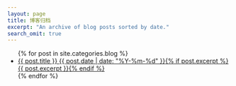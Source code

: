```yaml
---
layout: page
title: 博客归档
excerpt: "An archive of blog posts sorted by date."
search_omit: true
---
```


<ul class="post-list">
{% for post in site.categories.blog %} 
  <li><article><a href="{{ site.url }}{{ post.url }}">{{ post.title }} <span class="entry-date"><time datetime="{{ post.date | date_to_xmlschema }}">{{ post.date | date: "%Y-%m-%d" }}</time></span>{% if post.excerpt %} <span class="excerpt">{{ post.excerpt }}</span>{% endif %}</a></article></li>
{% endfor %}
</ul>
